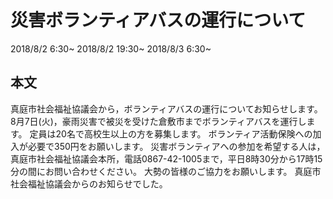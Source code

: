 # 災害ボランティアバスの運行について
2018/8/2 6:30~
2018/8/2 19:30~
2018/8/3 6:30~
## 本文
真庭市社会福祉協議会から，ボランティアバスの運行についてお知らせします。
8月7日(火)，豪雨災害で被災を受けた倉敷市までボランティアバスを運行します。
定員は20名で高校生以上の方を募集します。
ボランティア活動保険への加入が必要で350円をお願いします。
災害ボランティアへの参加を希望する人は，真庭市社会福祉協議会本所，電話0867-42-1005まで，平日8時30分から17時15分の間にお問い合わせください。
大勢の皆様のご協力をお願いします。
真庭市社会福祉協議会からのお知らせでした。
